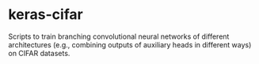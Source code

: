 # keras-cifar
Scripts to train branching convolutional neural networks of different architectures (e.g., combining outputs of auxiliary heads in different ways) on CIFAR datasets.
